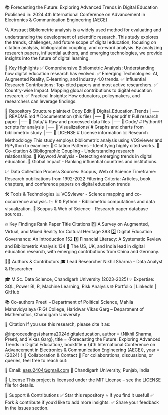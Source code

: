 📚 Forecasting the Future: Exploring Advanced Trends in Digital Education
Published in: 2024 4th International Conference on Advancement in Electronics & Communication Engineering (AECE)

🔍 Abstract
Bibliometric analysis is a widely used method for evaluating and understanding the development of scientific research. This study explores the trends, challenges, and future scope of digital education, focusing on citation analysis, bibliographic coupling, and co-word analysis. By analyzing research papers, influential authors, and emerging technologies, we provide insights into the future of digital learning.

📌 Key Highlights
✅ Comprehensive Bibliometric Analysis: Understanding how digital education research has evolved.
✅ Emerging Technologies: AI, Augmented Reality, E-learning, and Industry 4.0 trends.
✅ Influential Research Contributions: Top-cited papers and most active researchers.
✅ Country-wise Impact: Mapping global contributions to digital education research.
✅ Practical Insights: How educators, policymakers, and researchers can leverage findings.

📂 Repository Structure
plaintext
Copy
Edit
📂 Digital_Education_Trends
│── 📜 README.md             # Documentation (this file)
│── 📜 Paper.pdf             # Full research paper
│── 📂 Data/                 # Raw and processed data files
│── 📂 Code/                 # Python/R scripts for analysis
│── 📂 Visualizations/       # Graphs and charts from bibliometric study
│── 📜 LICENSE               # License information
📊 Research Methodology
This study employs bibliometric analysis using VOSviewer and R/Python to examine:
📌 Citation Patterns - Identifying highly cited works.
📌 Co-citation & Bibliographic Coupling - Understanding research relationships.
📌 Keyword Analysis - Detecting emerging trends in digital education.
📌 Global Impact - Ranking influential countries and institutions.

📈 Data Collection Process
Sources: Scopus, Web of Science
Timeframe: Research publications from 1992-2022
Filtering Criteria: Articles, book chapters, and conference papers on digital education trends

🛠 Tools & Technologies
📊 VOSviewer - Science mapping and co-occurrence analysis.
📉 R & Python - Bibliometric computations and data visualization.
🔎 Scopus & Web of Science - Research paper database sources.

🔥 Key Findings
Rank	Paper Title	Citations
1️⃣	A Survey on Augmented, Virtual, and Mixed Reality for Cultural Heritage	393
2️⃣	Digital Education Governance: An Introduction	152
3️⃣	Financial Literacy: A Systematic Review and Bibliometric Analysis	134
📌 The US, UK, and India lead in digital education research, with emerging contributions from China and Germany.

👨‍💻 Authors & Contributors
🎓 Lead Researcher
Nikhil Sharma – Data Analyst & Researcher

🎓 M.Sc. Data Science, Chandigarh University (2023-2025)
💡 Expertise: SQL, Power BI, R, Machine Learning, Risk Analysis
🌐 Portfolio | LinkedIn | GitHub

📚 Co-authors
Preeti – Department of Political Science, Mahila Mahavidyalaya (P.G) College, Haridwar
Vikas Garg – Department of Mathematics, Chandigarh University

📜 Citation
If you use this research, please cite it as:

@inproceedings{sharma2024digitaleducation,
  author    = {Nikhil Sharma, Preeti, and Vikas Garg},
  title     = {Forecasting the Future: Exploring Advanced Trends in Digital Education},
  booktitle = {4th International Conference on Advancement in Electronics & Communication Engineering (AECE)},
  year      = {2024}
}
🤝 Collaboration & Contact
📩 For collaborations, discussions, or queries, feel free to reach out:

📧 Email: easu2404@gmail.com
🏢 Chandigarh University, Punjab, India

📜 License
This project is licensed under the MIT License – see the LICENSE file for details.

🌟 Support & Contributions
✅ Star this repository ⭐ if you find it useful!
✅ Fork & contribute if you’d like to add more insights.
✅ Share your feedback in the Issues section.



